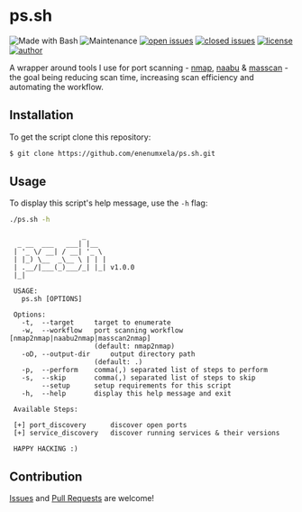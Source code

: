 # ps.sh

![Made with Bash](https://img.shields.io/badge/made%20with-Bash-0040ff.svg) ![Maintenance](https://img.shields.io/badge/maintained%3F-yes-0040ff.svg) [![open issues](https://img.shields.io/github/issues-raw/enenumxela/ps.sh.svg?style=flat&color=0040ff)](https://github.com/enenumxela/ps.sh/issues?q=is:issue+is:open) [![closed issues](https://img.shields.io/github/issues-closed-raw/enenumxela/ps.sh.svg?style=flat&color=0040ff)](https://github.com/enenumxela/ps.sh/issues?q=is:issue+is:closed) [![license](https://img.shields.io/badge/license-MIT-gray.svg?colorB=0040FF)](https://github.com/enenumxela/ps.sh/blob/master/LICENSE) [![author](https://img.shields.io/badge/twitter-@enenumxela-0040ff.svg)](https://twitter.com/enenumxela)

A wrapper around tools I use for port scanning - [nmap](https://github.com/nmap/nmap), [naabu](https://github.com/projectdiscovery/naabu) & [masscan](https://github.com/robertdavidgraham/masscan) - the goal being reducing scan time, increasing scan efficiency and automating the workflow. 

## Installation

To get the script clone this repository:

```bash
$ git clone https://github.com/enenumxela/ps.sh.git
```

## Usage

To display this script's help message, use the `-h` flag:

```bash
./ps.sh -h
```

```text
                  _
  _ __  ___   ___| |__
 | '_ \/ __| / __| '_ \
 | |_) \__  _\__ \ | | |
 | .__/|___(_)___/_| |_| v1.0.0
 |_|

 USAGE:
   ps.sh [OPTIONS]

 Options:
   -t,  --target 	 target to enumerate
   -w,  --workflow 	 port scanning workflow [nmap2nmap|naabu2nmap|masscan2nmap]
                   	 (default: nmap2nmap)
   -oD, --output-dir 	 output directory path
                 	 (default: .)
   -p,  --perform 	 comma(,) separated list of steps to perform
   -s,  --skip 		 comma(,) separated list of steps to skip
        --setup 	 setup requirements for this script
   -h,  --help 		 display this help message and exit

 Available Steps:

 [+] port_discovery 	 discover open ports
 [+] service_discovery 	 discover running services & their versions

 HAPPY HACKING :)

```

## Contribution

[Issues](https://github.com/enenumxela/ps.sh/issues) and [Pull Requests](https://github.com/enenumxela/ps.sh/pulls) are welcome!